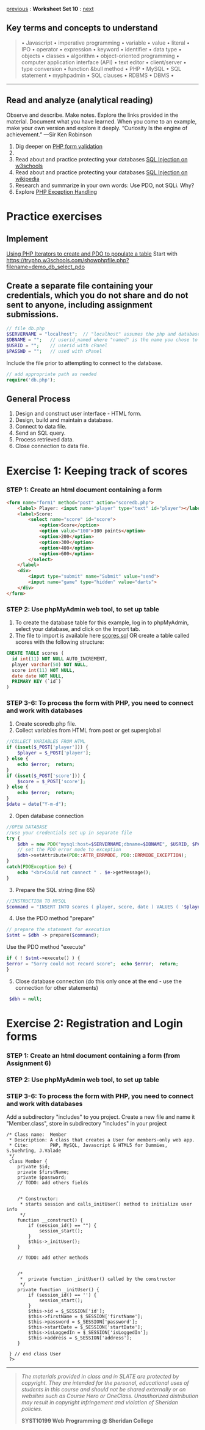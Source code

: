 [previous](set09.md) 
: **Worksheet Set 10**
: [next]()


## Key terms and concepts to understand
> &bull; Javascript  &bull; imperative programming  &bull; variable  &bull; value  &bull; literal  &bull; IPO  &bull; operator &bull; expression  &bull; keyword  &bull; identifier  &bull;  data type &bull; objects  &bull; classes  &bull;  algorithm  &bull; object-oriented programming  &bull; computer application interface (API)  &bull;  text editor  &bull; client/server  &bull;  type conversion  &bull; function &bull method &bull; PHP &bull; MySQL  &bull; SQL statement &bull; myphpadmin  &bull; SQL clauses  &bull; RDBMS  &bull; DBMS  &bull; 
> 
---


## Read and analyze (analytical reading)
Observe and describe. Make notes. Explore the links provided in the material. Document what you have learned. When you come to an example, make your own version and explore it deeply. “Curiosity Is the engine of achievement.” —Sir Ken Robinson

1. Dig deeper on [PHP form validation]()
2. 
3. Read about and practice protecting your databases [SQL Injection on w3schools](https://www.w3schools.com/sql/sql_injection.asp)
4. Read about and practice protecting your databases [SQL Injection on wikipedia](https://en.wikipedia.org/wiki/SQL_injection)
5. Research and summarize in your own words: Use PDO, not SQLi.  Why?
6. Explore [PHP Exception Handling](https://www.w3schools.com/php/php_exception.asp) 

# Practice exercises

## Implement
[Using PHP Iterators to create and PDO to populate a table](https://bajcar.dev.fast.sheridanc.on.ca/php10199/pdo/t.php)
Start with https://tryphp.w3schools.com/showphpfile.php?filename=demo_db_select_pdo

## Create a separate file containing your credentials, which you do not share and do not sent to anyone, including assignment submissions.
```php
// file db.php
$SERVERNAME = "localhost";  // "localhost" assumes the php and database are on the same server
$DBNAME = "";   // userid_named where "named" is the name you chose to call your database
$USRID = "";    // userid with cPanel
$PASSWD = "";   // used with cPanel
```
Include the file prior to attempting to connect to the database.
```php
// add appropriate path as needed
require('db.php');
```

## General Process

1. Design and construct user interface - HTML form.
2. Design, build and maintain a database.
3. Connect to data file.
4. Send an SQL query.
5. Process retrieved data.
6. Close connection to data file.

# Exercise 1: Keeping track of scores

### STEP 1: Create an html document containing a form

```html
<form name="form1" method="post" action="scoredb.php">
    <label> Player: <input name="player" type="text" id="player"></label>
    <label>Score:
        <select name="score" id="score">
            <option>Score</option>
            <option value="100">100 points</option>
            <option>200</option>
            <option>300</option>
            <option>400</option>
            <option>600</option>
        </select>
    </label>
    <div>
        <input type="submit" name="Submit" value="send">
        <input name="game" type="hidden" value="darts">
    </div>
</form>
```

### STEP 2: Use phpMyAdmin web tool, to set up table

1. To create the database table for this example, log in to phpMyAdmin, select your database, and click on the Import tab.
2. The file to import is available here [scores.sql](https://pastebin.com/raw/HwHSZRtD) OR create a table called scores with the following structure:

```sql
CREATE TABLE scores (
  id int(11) NOT NULL AUTO_INCREMENT,
  player varchar(50) NOT NULL,
  score int(11) NOT NULL,
  date date NOT NULL,
  PRIMARY KEY (`id`)
)
```

### STEP 3-6: To process the form with PHP, you need to connect and work with databases

1. Create scoredb.php file.
2. Collect variables from HTML from post or get superglobal

```php
//COLLECT VARIABLES FROM HTML
if (isset($_POST['player'])) {
    $player = $_POST['player'];
} else {
    echo $error;  return;
}
if (isset($_POST['score'])) {
    $score = $_POST['score'];
} else {
    echo $error;  return;
}
$date = date("Y-m-d");
```

2. Open database connection 
```php
//OPEN DATABASE
//use your credentials set up in separate file
try {
    $dbh = new PDO("mysql:host=$SERVERNAME;dbname=$DBNAME", $USRID, $PASSWD);
    // set the PDO error mode to exception
    $dbh->setAttribute(PDO::ATTR_ERRMODE, PDO::ERRMODE_EXCEPTION);
}
catch(PDOException $e) {
    echo "<br>Could not connect " . $e->getMessage();
}
```

3. Prepare the SQL string (line 65)

```php
//INSTRUCTION TO MYSQL
$command = "INSERT INTO scores ( player, score, date ) VALUES ( '$player','$score','$date')";
```

4. Use the PDO method "prepare"

```php
// prepare the statement for execution
$stmt = $dbh -> prepare($command);
```

Use the PDO method "execute" 

```php
if ( ! $stmt->execute() ) {
$error = "Sorry could not record score";  echo $error;  return;
}
```

5. Close database connection (do this only once at the end - use the connection for other statements)

```php
 $dbh = null;
```
  
# Exercise 2: Registration and Login forms

### STEP 1: Create an html document containing a form (from Assignment 6)

### STEP 2: Use phpMyAdmin web tool, to set up table

### STEP 3-6: To process the form with PHP, you need to connect and work with databases

Add a subdirectory "includes" to you project.
Create a new file and name it "Member.class", store in subdirectory "includes" in your project

```?php
/* Class name: 	Member
 * Description: A class that creates a User for members-only web app.
 * Cite:		PHP, MySQL, Javascript & HTML5 for Dummies, S.Suehring, J.Valade
 */
 class Member {
	private $id;
	private $firstName;
	private $password;
    // TODO: add others fields 
 
 
	/* Constructor: 
	 * starts session and calls_initUser() method to initialize user info
	 */
	function __construct() {
		if (session_id() == "") {
			session_start();
		}
		$this->_initUser();
	}    
  
    // TODO: add other methods
    

	/* 
	 *	private function _initUser() called by the constructor
	 */
	private function _initUser() {
		if (session_id() == '') {
			session_start();
		}		
		$this->id = $_SESSION['id'];
		$this->firstName = $_SESSION['firstName'];
		$this->password = $_SESSION['password'];
		$this->startDate = $_SESSION['startDate'];
		$this->isLoggedIn = $_SESSION['isLoggedIn'];
		$this->address = $_SESSION['address'];
	}

 } // end class User
 ?>
 ```
 
 

---
> *The materials provided in class and in SLATE are protected by copyright. They are intended for the personal, educational uses of students in this course and should not be shared externally or on websites such as Course Hero or OneClass. Unauthorized distribution may result in copyright infringement and violation of Sheridan policies.*
> 
> **SYST10199 Web Programming @ Sheridan College**
